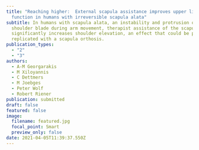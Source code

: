 ```yaml
---
title: "Reaching higher:  External scapula assistance improves upper limb
  function in humans with irreversible scapula alata"
subtitle: In humans with scapula alata, an instability and protrusion of the
  shoulder blade during arm movement, therapist assistance of the scapula alone
  significantly increases shoulder elevation, an effect that could be partially
  replicated with a scapula orthosis.
publication_types:
  - "2"
  - "3"
authors:
  - A-M Georgarakis
  - M Xiloyannis
  - C Dettmers
  - M Joebges
  - Peter Wolf
  - Robert Riener
publication: submitted
draft: false
featured: false
image:
  filename: featured.jpg
  focal_point: Smart
  preview_only: false
date: 2021-04-05T11:39:37.550Z
---
```

